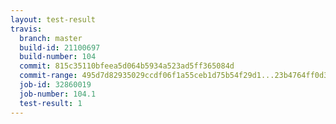 ```yaml
---
layout: test-result
travis:
  branch: master
  build-id: 21100697
  build-number: 104
  commit: 815c35110bfeea5d064b5934a523ad5ff365084d
  commit-range: 495d7d82935029ccdf06f1a55ceb1d75b54f29d1...23b4764ff0d3dae40125310cd44e9bfeb51877d6
  job-id: 32860019
  job-number: 104.1
  test-result: 1
---
```

